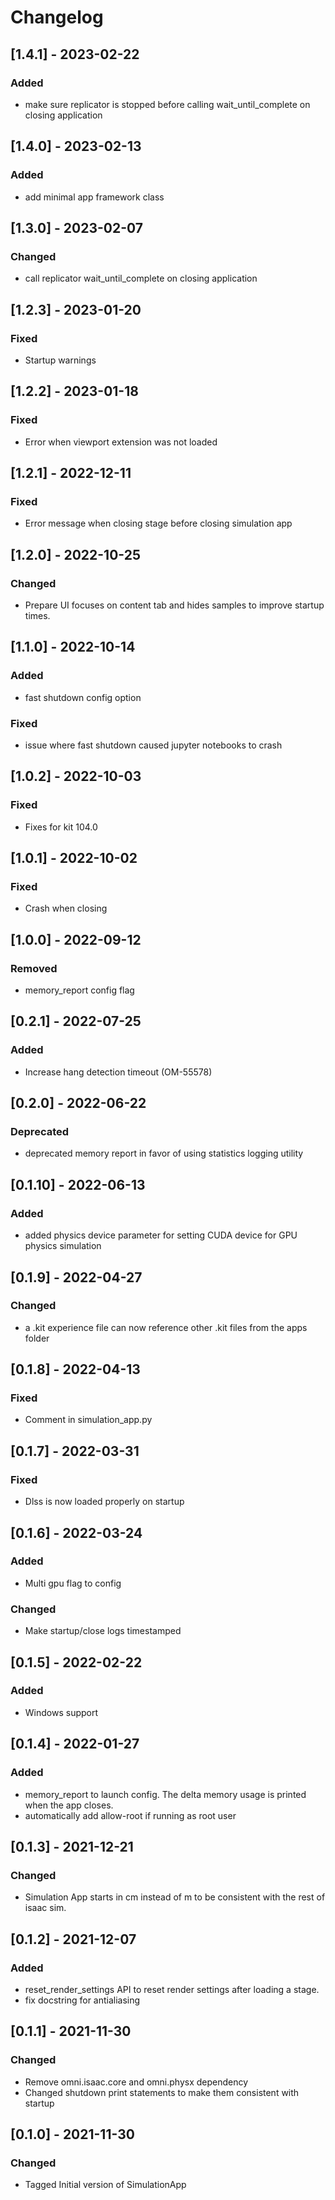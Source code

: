 # Changelog

## [1.4.1] - 2023-02-22
### Added
- make sure replicator is stopped before calling wait_until_complete on closing application

## [1.4.0] - 2023-02-13
### Added
- add minimal app framework class

## [1.3.0] - 2023-02-07
### Changed
- call replicator wait_until_complete on closing application

## [1.2.3] - 2023-01-20
### Fixed
- Startup warnings

## [1.2.2] - 2023-01-18
### Fixed
- Error when viewport extension was not loaded


## [1.2.1] - 2022-12-11
### Fixed
- Error message when closing stage before closing simulation app


## [1.2.0] - 2022-10-25
### Changed
- Prepare UI focuses on content tab and hides samples to improve startup times. 

## [1.1.0] - 2022-10-14
### Added
- fast shutdown config option
### Fixed
- issue where fast shutdown caused jupyter notebooks to crash

## [1.0.2] - 2022-10-03
### Fixed
- Fixes for kit 104.0

## [1.0.1] - 2022-10-02

### Fixed
- Crash when closing

## [1.0.0] - 2022-09-12

### Removed
- memory_report config flag

## [0.2.1] - 2022-07-25

### Added
- Increase hang detection timeout (OM-55578)

## [0.2.0] - 2022-06-22

### Deprecated

- deprecated memory report in favor of using statistics logging utility

## [0.1.10] - 2022-06-13

### Added
- added physics device parameter for setting CUDA device for GPU physics simulation

## [0.1.9] - 2022-04-27

### Changed
- a .kit experience file can now reference other .kit files from the apps folder

## [0.1.8] - 2022-04-13

### Fixed
- Comment in simulation_app.py

## [0.1.7] - 2022-03-31

### Fixed
- Dlss is now loaded properly on startup

## [0.1.6] - 2022-03-24

### Added
- Multi gpu flag to config

### Changed
- Make startup/close logs timestamped

## [0.1.5] - 2022-02-22

### Added
- Windows support

## [0.1.4] - 2022-01-27

### Added
- memory_report to launch config. The delta memory usage is printed when the app closes.
- automatically add allow-root if running as root user

## [0.1.3] - 2021-12-21

### Changed
- Simulation App starts in cm instead of m to be consistent with the rest of isaac sim.

## [0.1.2] - 2021-12-07

### Added
- reset_render_settings API to reset render settings after loading a stage.
- fix docstring for antialiasing

## [0.1.1] - 2021-11-30

### Changed
- Remove omni.isaac.core and omni.physx dependency
- Changed shutdown print statements to make them consistent with startup

## [0.1.0] - 2021-11-30

### Changed
- Tagged Initial version of SimulationApp
